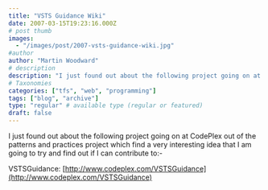 ```yaml
---
title: "VSTS Guidance Wiki"
date: 2007-03-15T19:23:16.000Z
# post thumb
images:
  - "/images/post/2007-vsts-guidance-wiki.jpg"
#author
author: "Martin Woodward"
# description
description: "I just found out about the following project going on at CodePlex out of the patterns and practices project which find a very interesting."
# Taxonomies
categories: ["tfs", "web", "programming"]
tags: ["blog", "archive"]
type: "regular" # available type (regular or featured)
draft: false
---
```

I just found out about the following project going on at CodePlex out of the patterns and practices project which find a very interesting idea that I am going to try and find out if I can contribute to:-  

VSTSGuidance: [http://www.codeplex.com/VSTSGuidance](http://www.codeplex.com/VSTSGuidance)